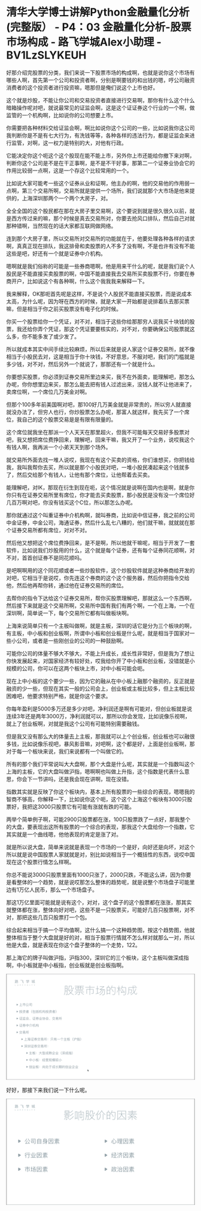 # 清华大学博士讲解Python金融量化分析 (完整版） - P4：03 金融量化分析-股票市场构成 - 路飞学城Alex小助理 - BV1LzSLYKEUH

好那介绍完股票的分类，我们来说一下股票市场的构成啊，也就是说你这个市场有哪些人啊，首先第一个公司和投资者啊，分别是啊要钱的和出钱的嗯，哼公司融资消费者的这个投资者进行投资嘛，嗯那但是俺们说这个上市也好。

这个就是炒股，不能让你公司和交易投资者直接进行交易啊，那你有什么这个什么暗箱操作呢对吧，就说最常见的证监会啊，这是这个证证券这个行业的一个啊，做监管的一个机构啊，比如说你的公司想要上市。

你需要把各种材料交给证监会啊，啊比如说你这个公司的一些，比如说我你这公司我判断你是不是有七大行为，有洗钱等等，各种各样的违法行为，都是证监会来进行监管，对啊，这一权力是特别的大，对他有行政。

它能决定你这个呃这个这个股现在能不能上市，另外你上市还能给你撤下来对啊，判断你这个公司是不是在干正事啊，是不是不干好事，那第二一个证券业协会它的作用比较弱一点啊，这是一个存这个比较常用的一个。

比如说大家可能考一些这个证券从业和证啊，他主办的啊，他的交易他的作用弱一点啊，第三个交易所啊，交易所就是提供一个场所，我们说就那个大市场是他来提供的，上海深圳那两个一个两个大房子，对。

全全全国的这个股民都在那在大房子里交易啊，这个要说到就是很久很久以前，就是西方传过来的嘛，那个时候是真去交易所对，你要去抢风口排队，然后自己对就那种错啊，当然现在的话大家都互联网做网络。

连到那个大房子里，所以交易所对交易所的功能就在于，他要处理各种各样的请求啊，真真正现在排队，我这排骨和卖股票的人不多了没有啊，不是也许有没有不能这些是吧，好还有一个就是证券中介机构。

嗯啊就是我们俗称的可能是一些券商嗯啊，他是用来干什么的呢，就是我们说个人股民是不能直接买卖股票的啊，中国不能直接我去交易所买卖股票不行，你要在券商开户，比如说这个有各种啊，什么这个我我我来解释一下。

我来解释，OK那呃首先呢是这样，不是说个人股民不能直接买股票，而是说成本太高，为什么呢，因为呀在西方的时候，就是大家一开始都是说排着队去那买票嘛，但是相当于你之前买股票没有电子化的时候。

你买一个股票给你一个凭证，对不对，相当于这些你给那那穷人说我买十块钱的股票，我还给你弄个凭证，那这个凭证要要核实的，对不对，你要确保公司股票就这么多，你不能多发了或少发了。

所以就成本其实中间手续比较麻烦，所以后来就是说人家这个证券交易所，就不像相当于小股民去对，这是相当于你十块钱，不好意思，不服对吧，我们的门槛就是多少钱，对不对，然后另外一个就说了，那那还有一个就是什么。

你要想买股票，你必须到证券交易所里边来买，我不在外面卖，能理解吧，那怎么办呢，你你想里边来买，那怎么能去把有钱人过滤出来，没钱人就不让他进来了，卖席位啊，一个席位几万美金对啊。

但那个100多年前美国啊对吧，那100好几万美金就是非常贵的，所以穷人就直接就没办法了，但穷人也行，你炒股票怎么办呢，那富人就这样，我先买了一个席位，我自己的这个股票交易是是有限有限量的。

这个席位就我坐在那派一个人天天在那里超火，但我不可能每天交易好多股票对吧，我又想把席位费挣回来，理解吧，回来干嘛，我又开了一个业务，说哎我这个有钱人啊，我再派一个小弟天天到那个场外。

就交易所外面去找一堆人说哎，我现在有这个买卖的资格，你们谁想买，你把钱给我，我叫我帮你去买，所以就是那个小股民对吧，一堆小股民凑起来这个钱就多了，然后交给那个有钱人，让他有那个席位，让他帮着去买卖。

能理解吧，对IK，那现在衍生到现在呃，这个情况就是说啊在国内也是啊，就是你你只有在证券交易所里有席位，你才能去买卖股票，那小股民是没有没一个席位好几百万啊对吧，你没有钱买这个C位，所以那怎么办呢。

那你就通过这个叫重证券中介机构啊，就叫券商，比如说中信证券，我之前的公司中金证券，中金公司，海通证券，然后什么乱七八糟的，他们就干嘛，就就就在那个证券交易所都有席位，对对不对。

然后他又想把这个席位费挣回来，是不是啊，所以他就干嘛呢，相当于开发了一套软件，比如说我们炒股用的什么，这个就是每个证券，还有每个证券同花顺啊，对不对，首首创证券不是同花顺吗。

是吧啊啊用的这个同花顺或者一些炒股软件，这个炒股软件就是这种券商给开发的对吧，它相当于是说哎，你先连这个券商的这个这个服务器，然后你把指令交给他，然后他再帮你转，通过他在证券交易所的席位。

去帮你的指令下达给这个证券交易所，帮你买股票理解吧，那就这么一个东西啊，然后接下来就是这个交易所啊，交易所中国有我们有两个啊，一个在上海，一个在深圳啊，简单说一下，每个交易所它都有叫做板块啊。

上海来说简单只有一个主板叫做啊，就是主板，深圳的话它是分为三个板块的啊，有主板，中小板和创业板啊，所谓中小板和创业板是什么呢，就是相当于国家对一些小公司，或者是一些刚创业的公司的一种鼓励啊。

可能你公司的体量不够大不够大，不能上升成长，成长性非常好，但是我为了想让你快发展起来，对国家经济有较好处，哎我给你开了中小板和创业板，没错就是小规模的公司，你可以在这两个板块上市，对中小板可能会呃。

现在上中小板的这个要少一些，因为它的融从在中小板上融那个融资的，反正就是融资的少一些，但现在其实一般的公司会上，创业板或主板比较多，但上主板比较困难吧，他要求特别严格，就是你这个要求。

你每年盈利是5000多万还是多少对吧，净利润还是啊有可能对，但创业板就是说连续3年还是两年3000万，净利润就可以，那所以你会发现，比如说像乐视啊，就上了创业板啊，对就是我这个公司有可能特别需要融钱。

但是我又没有那么大的体量去上主板，那我就可以上个创业板，创业板也可以融很多钱，比如说像乐视吧，暴风影音嘛，对吧啊，这个都是好，上面是创业板啊，那对于每一个板块来说，我们来说都有一个叫做它的。

所有的那个我们平常说叫大大盘啊，那个大盘是什么呢，其实就是一个指数叫这个上海的主板，它的大盘叫做沪指，嗯啊啊也叫做上升指，这个指数是代表什么意思，你会下一节讲吗，还是我会现在讲啊，现在没错。

指数其实就是反映了你这个板块内，基本上所有股票的一些综合的表现，嗯嗯我的智商不够高，你解释一下，比如说你这个呃，这个这个上海这个板块有3000只股票好，我把这3000只股票它有可能有涨就有跌的可能。

两举个简单例子啊，可能2900只股票都在涨，100只股票跌了一点好，那我整个的大盘，要表现出这所有股票的一个综合的表现，那我这个大盘给你一个指数，它其实就是一个曲线嗯，他他表现的肯定是涨了对。

就是所以说大盘，简单来说就是表现一个市场的一个是好，向好还是向坏，对这个所以就是说中国股票人家就就是对，别比如说相当于一个概括性的东西，说哎中国现在这个股票行情怎么样啊。

你总不能说3000只股票里面有1000只涨了，2000只跌，不能这么讲，因为你要是看整体的一个趋势，就是说哎那怎么整体的趋势呢，就是说整个市场盘子可能里边有1万亿人民币，那么一个市场盘子。

那这1万亿里面可能就是说有这个，对对，这个盘子的这个股票都在涨涨，那其实就整体都在涨，整体向好对吧，这些不是一只股票买，可能好几百只股票啊，对不对，那把这些几百只股票打一个包。

综合起来相当于搞一个平均值啊，这什么搞一个这种趋势图，按这个趋势图，他就整体相当于整个大盘就是好的对，相当于股票行情就不怎么样对就那么一对，所以他是大盘，就是表现在你这个盘子整体的一个走势，122。

那上海它的牌子叫做沪指，沪指300，深圳它的三个板块，这个主板叫做深成指啊，中小板就是中小板指，创业板就是创业板指啊。



![](img/dc8d21fb348b2dd99d51ab7997ee9b73_1.png)

好好，那接下来我们说一下什么呢。

![](img/dc8d21fb348b2dd99d51ab7997ee9b73_3.png)